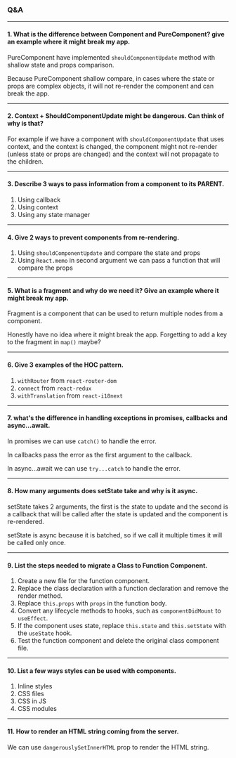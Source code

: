 ### Q&A

---
#### 1. What is the difference between Component and PureComponent? give an example where it might break my app.
PureComponent have implemented `shouldComponentUpdate` method with shallow state and props comparison.

Because PureComponent shallow compare, in cases where the state or props are complex objects, it will not re-render the component and can break the app.

---
#### 2. Context + ShouldComponentUpdate might be dangerous. Can think of why is that?
For example if we have a component with `shouldComponentUpdate` that uses context, and the context is changed, the component might not re-render (unless state or props are changed) and the context will not propagate to the children.

---
#### 3. Describe 3 ways to pass information from a component to its PARENT.
1. Using callback
2. Using context
3. Using any state manager

---
#### 4. Give 2 ways to prevent components from re-rendering.
1. Using `shouldComponentUpdate` and compare the state and props
2. Using `React.memo` in second argument we can pass a function that will compare the props

---
#### 5. What is a fragment and why do we need it? Give an example where it might break my app.
Fragment is a component that can be used to return multiple nodes from a component.

Honestly have no idea where it might break the app. Forgetting to add a key to the fragment in `map()` maybe?

---
#### 6. Give 3 examples of the HOC pattern.
1. `withRouter` from `react-router-dom`
2. `connect` from `react-redux`
3. `withTranslation` from `react-i18next`

---
#### 7. what's the difference in handling exceptions in promises, callbacks and async...await.
In promises we can use `catch()` to handle the error.

In callbacks pass the error as the first argument to the callback.

In async...await we can use `try...catch` to handle the error.

---
#### 8. How many arguments does setState take and why is it async.
setState takes 2 arguments, the first is the state to update and the second is a callback that will be called after the state is updated and the component is re-rendered.

setState is async because it is batched, so if we call it multiple times it will be called only once.

---
#### 9. List the steps needed to migrate a Class to Function Component.
1. Create a new file for the function component.
2. Replace the class declaration with a function declaration and remove the render method.
3. Replace `this.props` with `props` in the function body.
4. Convert any lifecycle methods to hooks, such as `componentDidMount` to `useEffect`.
5. If the component uses state, replace `this.state` and `this.setState` with the `useState` hook.
6. Test the function component and delete the original class component file.

---
#### 10. List a few ways styles can be used with components.
1. Inline styles
2. CSS files
3. CSS in JS
4. CSS modules

---
#### 11. How to render an HTML string coming from the server.
We can use `dangerouslySetInnerHTML` prop to render the HTML string.